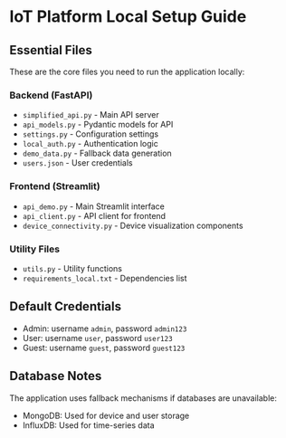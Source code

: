 # IoT Platform Local Setup Guide

## Essential Files

These are the core files you need to run the application locally:

### Backend (FastAPI)
- `simplified_api.py` - Main API server
- `api_models.py` - Pydantic models for API
- `settings.py` - Configuration settings
- `local_auth.py` - Authentication logic
- `demo_data.py` - Fallback data generation
- `users.json` - User credentials

### Frontend (Streamlit)
- `api_demo.py` - Main Streamlit interface
- `api_client.py` - API client for frontend
- `device_connectivity.py` - Device visualization components

### Utility Files
- `utils.py` - Utility functions
- `requirements_local.txt` - Dependencies list


## Default Credentials

- Admin: username `admin`, password `admin123`
- User: username `user`, password `user123`
- Guest: username `guest`, password `guest123`

## Database Notes

The application uses fallback mechanisms if databases are unavailable:
- MongoDB: Used for device and user storage
- InfluxDB: Used for time-series data